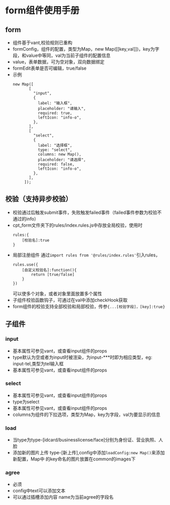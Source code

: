 # form组件使用手册

## form
* 组件基于vant,校验规则已重构
* formConfig，组件的配置，类型为Map，new Map([[key,val]])，key为字段，和value中等同，val为当前子组件的配置信息
* value，表单数据，可为空对象，双向数据绑定
* formEdit表单是否可编辑，true/false
* 示例 
   ```
   new Map([
          [
            "input",
            {
              label: "输入框",
              placeholder: "请输入",
              required: true,
              leftIcon: "info-o",
            },
          ],
          [
            "select",
            {
              label: "选择框",
              type: "select",
              columns: new Map(),
              placeholder: "请选择",
              required: false,
              leftIcon: "info-o",
            },
          ],
        ]);
   ```

## 校验（支持异步校验）

* 校验通过后触发submit事件，失败触发failed事件（failed事件参数为校验不通过的info）
* cpt_form文件夹下的rules/index.rules.js中存放全局校验，使用时
   ```
   rules:{
	   [校验名]:true
   }
   ```
* 局部注册组件 通过`import rules from '@rules/index.rules'`引入rules，
   ```
   rules.use({
	   [自定义校验名]:function(){
		   return [true/false]
	   }
   })
   ```
   可以使多个对象，或者对象里面放置多个属性
* 子组件校验函数钩子，可通过在val中添加checkHook获取
* form组件的校验支持全部校验和局部校验，传参`{...[校验字段]，[key]:true}`

## 子组件
### input 
* 基本属性可参见vant，或查看input组件的props
* type默认为空或者为input时被渲染，为input-***时即为相应类型，eg: input-tel,类型为tel输入框
* 基本属性可参见vant，或查看input组件的props
### select
* 基本属性可参见vant，或查看input组件的props
* type为select
* 基本属性可参见vant，或查看input组件的props
* columns为组件的下拉选项，类型为Map，key为字段，val为要显示的信息
### load
* 当type为type-[idcard/businesslicense/face]分别为身份证、营业执照、人脸
* 添加新的图片上传 type-[新上传],config中添加`loadConfig:new Map()`来添加新配置，Map中
的key命名的图片放置在common的images下
### agree
* 必须
* config中text可以添加文本
* 可以通过插槽添加内容 name为当前agree的字段名

